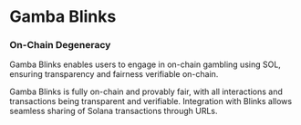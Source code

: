 # Gamba Blinks

### On-Chain Degeneracy

Gamba Blinks enables users to engage in on-chain gambling using SOL, ensuring transparency and fairness verifiable on-chain.

Gamba Blinks is fully on-chain and provably fair, with all interactions and transactions being transparent and verifiable. Integration with Blinks allows seamless sharing of Solana transactions through URLs.
